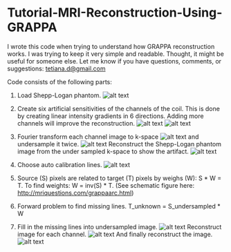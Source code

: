 # Tutorial-MRI-Reconstruction-Using-GRAPPA
I wrote this code when trying to understand how GRAPPA reconstruction works. I was trying to keep it very simple and readable. Thought, it might be useful for someone else. Let me know if you have questions, comments, or suggestions: tetiana.d@gmail.com


Code consists of the following parts:

1. Load Shepp-Logan phantom.
![alt text](fig/01_SLphantom.tif)

2. Create six artificial sensitivities of the channels of the coil. This is done by creating linear intensity gradients in 6 directions. Adding more channels will improve the reconstruction.
![alt text](fig/02_CoilChSensitivities.tif)
![alt text](fig/03_SLphantomByCh.tif)

3. Fourier transform each channel image to k-space
![alt text](fig/04_kSpaceFullySampled.tif)
and undersample it twice.
![alt text](fig/05_kSpaceUnderSampled.tif)
Reconstruct the Shepp-Logan phantom image from the under sampled k-space to show the artifact.
![alt text](fig/06_SLphantomAliased.tif)

4. Choose auto calibration lines.
![alt text](fig/07_AutocalibrationLines.tif)

5. Source (S) pixels are related to target (T) pixels by weighs (W): S * W = T. To find weights: W = inv(S) * T. (See schematic figure here: http://mriquestions.com/grappaarc.html)

6. Forward problem to find missing lines. T_unknown = S_undersampled * W

7. Fill in the missing lines into undersampled image.
![alt text](fig/08_kSpaceRestored.tif)
Reconstruct image for each channel.
![alt text](fig/09_ReconstructedImageByChannel.tif)
And finally reconstruct the image.
![alt text](fig/10_ReconstructedImage.tif)




